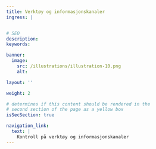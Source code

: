 ```yaml
---
title: Verktøy og informasjonskanaler
ingress: |


# SEO
description:
keywords:

banner:
  image:
    src: /illustrations/illustration-10.png
    alt:

layout: ''

weight: 2

# determines if this content should be rendered in the
# second section of the page as a yellow box
isSecSection: true

navigation_link:
  text: |
    Kontroll på verktøy og informasjonskanaler
---
```

